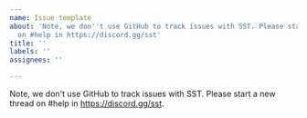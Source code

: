 ```yaml
---
name: Issue template
about: 'Note, we don''t use GitHub to track issues with SST. Please start a new thread
  on #help in https://discord.gg/sst'
title: ''
labels: ''
assignees: ''

---
```


Note, we don't use GitHub to track issues with SST. Please start a new thread on #help in https://discord.gg/sst.
